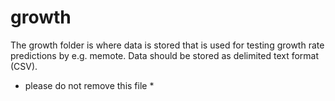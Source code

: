 # growth
The growth folder is where data is stored that is used for testing growth rate predictions by e.g. memote. Data should be stored as delimited text format (CSV).

* please do not remove this file *